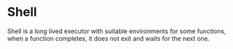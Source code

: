 # Shell

Shell is a long lived executor with suitable environments for some functions, when a function completes, it does not exit and waits for the next one.

